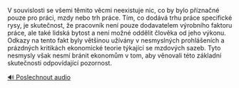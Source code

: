 
V souvislosti se všemi těmito věcmi neexistuje nic, co by bylo příznačné pouze pro práci, mzdy nebo trh práce. Tím, co dodává trhu práce specifické rysy, je skutečnost, že pracovník není pouze dodavatelem výrobního faktoru práce, ale také lidská bytost a není možné oddělit člověka od jeho výkonu. Odkazy na tento fakt byly většinou užívány v nesmyslných prohlášeních a prázdných kritikách ekonomické teorie týkající se mzdových sazeb. Tyto nesmysly však nesmí bránit ekonomům v tom, aby věnovali této základní skutečnosti odpovídající pozornost.

[🔊 Poslechnout audio](/data/7-paragraphs/audio/chapter_113/para_003-V-souvislosti-se-vemi-tmito-vcmi-neexistuje-nic.mp3)
